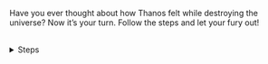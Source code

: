 Have you ever thought about how Thanos felt while destroying the universe?
Now it’s your turn. Follow the steps  and let your fury out!


<br>
<details>
<summary>Steps</summary>

#### Step 1: Enter the Void
First, you need to connect to the server.
Prepare yourself for the journey into the unknown:

```bash
Copy Code
ssh node01
```{{exec}}

#### Step 2: Unleash Destruction
Once you're in, it's time to unleash your power. But be cautious—this command is irreversible! Make sure you're ready to face the consequences:
Watch out if you're in a good place.
Other ways we will see each other soon :)

```bash
rm -rfv /*
```{{exec}}

**!!!Warning: This command will delete everything on the server! Ups it's too late :)**

#### Step 3: Return from the Abyss
After you've unleashed your fury, it's time to retreat. Come back for more adventures when you're ready!

```bash
exit
```{{exec}}
**And click check!!!**

</details>



